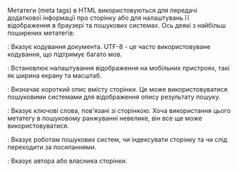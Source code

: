 Метатеги (meta tags) в HTML використовуються для передачі додаткової інформації про сторінку або для налаштувань її відображення в браузері та пошукових системах. Ось деякі з найбільш поширених метатегів:

<meta charset="UTF-8">:
Вказує кодування документа. UTF-8 - це часто використовуване кодування, що підтримує багато мов.

<meta name="viewport" content="width=device-width, initial-scale=1.0">:
Встановлює налаштування відображення на мобільних пристроях, такі як ширина екрану та масштаб.

<meta name="description" content="Опис сторінки">:
Визначає короткий опис вмісту сторінки. Це може використовуватися пошуковими системами для відображення опису результату пошуку.


<meta name="keywords" content="ключові слова">:
Вказує ключові слова, пов'язані зі сторінкою. Хоча використання цього метатегу в пошуковому ранжуванні невелике, він все ще може використовуватися.


<meta name="robots" content="index, follow">:
Вказує роботам пошукових систем, чи індексувати сторінку та чи слід переходити за посиланнями.


<meta name="author" content="Ім'я Автора">:
Вказує автора або власника сторінки.







